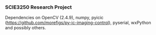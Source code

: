 ### SCIE3250 Research Project

Dependencies on OpenCV (2.4.9), numpy, pyicic (https://github.com/morefigs/py-ic-imaging-control), pyserial, wxPython and possibly others.